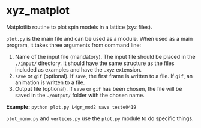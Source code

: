 # xyz_matplot
Matplotlib routine to plot spin models in a lattice (xyz files).

`plot.py` is the main file and can be used as a module. When used as a main program, it takes three arguments from command line:
1. Name of the input file (mandatory). The input file should be placed in the `./input/` directory. 
It should have the same structure as the files included as examples and have the `.xyz` extension.
2. `save` or `gif` (optional). If `save`, the first frame is written to a file. If `gif`, an animation is written to a file.
3. Output file (optional). If `save` or `gif` has been chosen, the file will be saved in the `./output/` folder with the chosen name.

**Example:** `python plot.py L4gr_mod2 save teste0419`

`plot_mono.py` and `vertices.py` use the `plot.py` module to do specific things.
